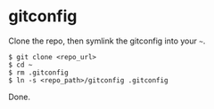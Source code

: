 # gitconfig
Clone the repo, then symlink the gitconfig into your `~`.

    $ git clone <repo_url>
    $ cd ~
    $ rm .gitconfig
    $ ln -s <repo_path>/gitconfig .gitconfig

Done.